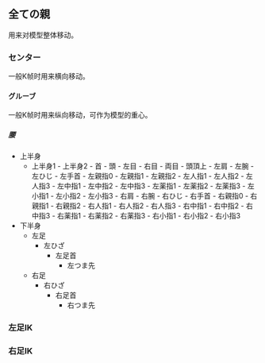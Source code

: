 ## 全ての親
用来对模型整体移动。
### センター
一般K帧时用来横向移动。
#### グルーブ
一般K帧时用来纵向移动，可作为模型的重心。
##### 腰
- 上半身
	- 上半身1
		  - 上半身2
		      - 首
			      - 頭
			          - 左目
			          - 右目
			          - 両目
			          - 頭頂上
			  - 左肩
				  - 左腕
				      - 左ひじ
				          - 左手首
					          - 左親指0
					            - 左親指1
					              - 左親指2
					          - 左人指1
					            - 左人指2
					              - 左人指3
					          - 左中指1
					            - 左中指2
					              - 左中指3
					          - 左薬指1
					            - 左薬指2
					              - 左薬指3
					          - 左小指1
					            - 左小指2
					              - 左小指3
			  - 右肩
			       - 右腕
				      - 右ひじ
				          - 右手首
					          - 右親指0
					            - 右親指1
					              - 右親指2
					          - 右人指1
					            - 右人指2
					              - 右人指3
					          - 右中指1
					            - 右中指2
					              - 右中指3
					          - 右薬指1
					            - 右薬指2
					              - 右薬指3
					          - 右小指1
					            - 右小指2
					              - 右小指3
- 下半身
	- 左足
	  - 左ひざ
	    - 左足首
	      - 左つま先
	- 右足
	  - 右ひざ
	    - 右足首
	      - 右つま先
	
### 左足IK
### 右足IK
